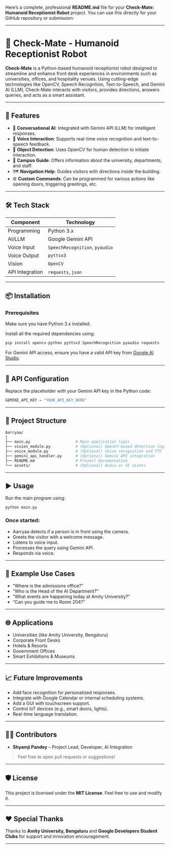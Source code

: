 Here’s a complete, professional **README.md** file for your **Check-Mate: Humanoid Receptionist Robot** project. You can use this directly for your GitHub repository or submission:

---

# 🤖 Check-Mate - Humanoid Receptionist Robot

**Check-Mate** is a Python-based humanoid receptionist robot designed to streamline and enhance front desk experiences in environments such as universities, offices, and hospitality venues. Using cutting-edge technologies like OpenCV, Speech Recognition, Text-to-Speech, and Gemini AI (LLM), 
Check-Mate interacts with visitors, provides directions, answers queries, and acts as a smart assistant.

---

## 🚀 Features

- 🧠 **Conversational AI**: Integrated with Gemini API (LLM) for intelligent responses.
- 🎤 **Voice Interaction**: Supports real-time voice recognition and text-to-speech feedback.
- 🎯 **Object Detection**: Uses OpenCV for human detection to initiate interaction.
- 🏫 **Campus Guide**: Offers information about the university, departments, and staff.
- 🗺️ **Navigation Help**: Guides visitors with directions inside the building.
- ⚙️ **Custom Commands**: Can be programmed for various actions like opening doors, triggering greetings, etc.

---

## 🛠️ Tech Stack

| Component        | Technology                      |
|------------------|----------------------------------|
| Programming      | Python 3.x                       |
| AI/LLM           | Google Gemini API                |
| Voice Input      | `SpeechRecognition`, `pyaudio`   |
| Voice Output     | `pyttsx3`                        |
| Vision           | `OpenCV`                         |
| API Integration  | `requests`, `json`               |

---

## 📦 Installation

### Prerequisites

Make sure you have Python 3.x installed.

Install all the required dependencies using:

```bash
pip install opencv-python pyttsx3 SpeechRecognition pyaudio requests
```

For Gemini API access, ensure you have a valid API key from [Google AI Studio](https://aistudio.google.com/).

---

## 🔐 API Configuration

Replace the placeholder with your Gemini API key in the Python code:

```python
GEMINI_API_KEY = "YOUR_API_KEY_HERE"
```

---

## 📂 Project Structure

```bash
Aarryaa/
│
├── main.py                    # Main application logic
├── vision_module.py           # (Optional) OpenCV-based detection logic
├── voice_module.py            # (Optional) Voice recognition and TTS
├── gemini_api_handler.py      # (Optional) Gemini API integration
├── README.md                  # Project documentation
└── assets/                    # (Optional) Audio or UI assets
```

---

## ▶️ Usage

Run the main program using:

```bash
python main.py
```

### Once started:
- Aarryaa detects if a person is in front using the camera.
- Greets the visitor with a welcome message.
- Listens to voice input.
- Processes the query using Gemini API.
- Responds via voice.

---

## 🧠 Example Use Cases

- “Where is the admissions office?”
- “Who is the Head of the AI Department?”
- “What events are happening today at Amity University?”
- “Can you guide me to Room 204?”

---

## 🌐 Applications

- Universities (like Amity University, Bengaluru)
- Corporate Front Desks
- Hotels & Resorts
- Government Offices
- Smart Exhibitions & Museums

---

## 📈 Future Improvements

- Add face recognition for personalized responses.
- Integrate with Google Calendar or internal scheduling systems.
- Add a GUI with touchscreen support.
- Control IoT devices (e.g., smart doors, lights).
- Real-time language translation.

---

## 🧑‍💻 Contributors

- **Shyamji Pandey** – Project Lead, Developer, AI Integration

> Feel free to open pull requests or suggestions!

---

## 🛡️ License

This project is licensed under the **MIT License**. Feel free to use and modify it.

---

## ❤️ Special Thanks

Thanks to **Amity University, Bengaluru** and **Google Developers Student Clubs** for support and innovation encouragement.

---

